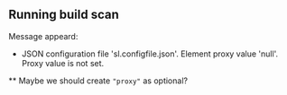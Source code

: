 ## Running build scan

Message appeard:
* JSON configuration file 'sl.configfile.json'. Element proxy value 'null'. Proxy value is not set.

** Maybe we should create `"proxy"` as optional?